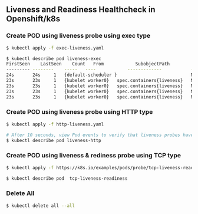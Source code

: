 ## Liveness and Readiness Healthcheck in Openshift/k8s


### Create POD  using liveness probe using exec type
```bash
$ kubectl apply -f exec-liveness.yaml

$ kubectl describe pod liveness-exec 
FirstSeen    LastSeen    Count   From            SubobjectPath           Type        Reason      Message
--------- --------    -----   ----            -------------           --------    ------      -------
24s       24s     1   {default-scheduler }                            Normal      Scheduled   Successfully assigned liveness-exec to worker0
23s       23s     1   {kubelet worker0}   spec.containers{liveness}   Normal      Pulling     pulling image "k8s.gcr.io/busybox"
23s       23s     1   {kubelet worker0}   spec.containers{liveness}   Normal      Pulled      Successfully pulled image "k8s.gcr.io/busybox"
23s       23s     1   {kubelet worker0}   spec.containers{liveness}   Normal      Created     Created container with docker id 86849c15382e; Security:[seccomp=unconfined]
23s       23s     1   {kubelet worker0}   spec.containers{liveness}   Normal      Started     Started container with docker id 86849c15382e
```

### Create POD  using liveness probe using HTTP type
```bash
$ kubectl apply -f http-liveness.yaml

# After 10 seconds, view Pod events to verify that liveness probes have failed and the container has been restarted:
$ kubectl describe pod liveness-http
```

### Create POD using liveness & rediness probe using TCP type
```bash
$ kubectl apply -f https://k8s.io/examples/pods/probe/tcp-liveness-readiness.yaml

$ kubectl describe pod  tcp-liveness-readiness
```

### Delete All
```bash
$ kubectl delete all --all
```